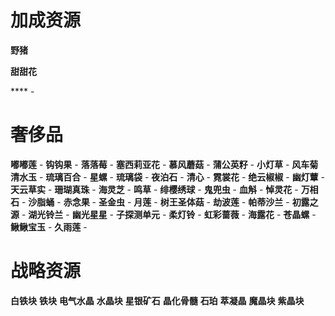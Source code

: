 # 加成资源


**野猪**

**甜甜花** 

**** - 

# 奢侈品

**嘟嘟莲** - 
**钩钩果** - 
**落落莓** - 
**塞西莉亚花** - 
**慕风蘑菇** - 
**蒲公英籽** - 
**小灯草** - 
**风车菊** 
**清水玉** - 
**琉璃百合** - 
**星螺** -
**琉璃袋** - 
**夜泊石** - 
**清心** - 
**霓裳花** - 
**绝云椒椒** - 
**幽灯蕈** - 
**天云草实** - 
**珊瑚真珠** - 
**海灵芝** - 
**鸣草** - 
**绯樱绣球** - 
**鬼兜虫** - 
**血斛** - 
**悼灵花** - 
**万相石** - 
**沙脂蛹** -
**赤念果** - 
**圣金虫** - 
**月莲** - 
**树王圣体菇** - 
**劫波莲** - 
**帕蒂沙兰** - 
**初露之源** - 
**湖光铃兰** - 
**幽光星星** - 
**子探测单元** - 
**柔灯铃** - 
**虹彩蔷薇** - 
**海露花** - 
**苍晶螺** - 
**鳅鳅宝玉** - 
**久雨莲** - 

# 战略资源

**白铁块**
**铁块**
**电气水晶**
**水晶块**
**星银矿石**
**晶化骨髓**
**石珀**
**萃凝晶**
**魔晶块**
**紫晶块**